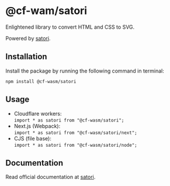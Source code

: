 # @cf-wam/satori

Enlightened library to convert HTML and CSS to SVG.  

Powered by [satori](https://www.npmjs.com/package/satori).

## Installation

Install the package by running the following command in terminal:

```shell
npm install @cf-wasm/satori
```

## Usage

- Cloudflare workers:  
  `import * as satori from "@cf-wasm/satori";`
- Next.js (Webpack):  
  `import * as satori from "@cf-wasm/satori/next";`
- CJS (file base):  
  `import * as satori from "@cf-wasm/satori/node";`

## Documentation

Read official documentation at [satori](https://www.npmjs.com/package/satori).
